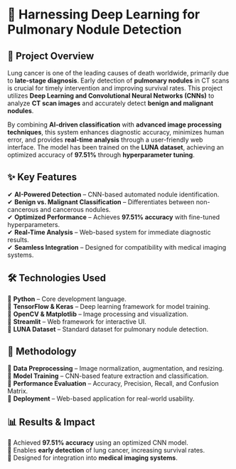 # 📌 **Harnessing Deep Learning for Pulmonary Nodule Detection**  

## **📖 Project Overview**  
Lung cancer is one of the leading causes of death worldwide, primarily due to **late-stage diagnosis**. Early detection of **pulmonary nodules** in CT scans is crucial for timely intervention and improving survival rates. This project utilizes **Deep Learning and Convolutional Neural Networks (CNNs)** to analyze **CT scan images** and accurately detect **benign and malignant nodules**.

By combining **AI-driven classification** with **advanced image processing techniques**, this system enhances diagnostic accuracy, minimizes human error, and provides **real-time analysis** through a user-friendly web interface. The model has been trained on the **LUNA dataset**, achieving an optimized accuracy of **97.51%** through **hyperparameter tuning**.

## **✨ Key Features**  
✔ **AI-Powered Detection** – CNN-based automated nodule identification.  
✔ **Benign vs. Malignant Classification** – Differentiates between non-cancerous and cancerous nodules.  
✔ **Optimized Performance** – Achieves **97.51% accuracy** with fine-tuned hyperparameters.  
✔ **Real-Time Analysis** – Web-based system for immediate diagnostic results.  
✔ **Seamless Integration** – Designed for compatibility with medical imaging systems.  

## **🛠 Technologies Used**  
🔹 **Python** – Core development language.  
🔹 **TensorFlow & Keras** – Deep learning framework for model training.  
🔹 **OpenCV & Matplotlib** – Image processing and visualization.  
🔹 **Streamlit** – Web framework for interactive UI.  
🔹 **LUNA Dataset** – Standard dataset for pulmonary nodule detection.  

## **📌 Methodology**  
🔹 **Data Preprocessing** – Image normalization, augmentation, and resizing.  
🔹 **Model Training** – CNN-based feature extraction and classification.  
🔹 **Performance Evaluation** – Accuracy, Precision, Recall, and Confusion Matrix.  
🔹 **Deployment** – Web-based application for real-world usability.  

## **📊 Results & Impact**  
📌 Achieved **97.51% accuracy** using an optimized CNN model.  
📌 Enables **early detection** of lung cancer, increasing survival rates.  
📌 Designed for integration into **medical imaging systems**.  
